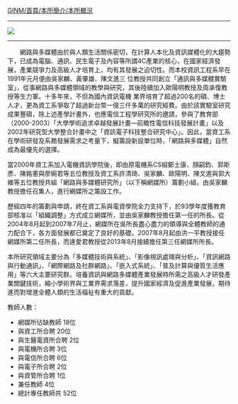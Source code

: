 [GINM/首頁/本所簡介/本所概況](http://www.inm.ntu.edu.tw/intro/super_pages2.php?ID=intro1&Sn=1)

---

![](http://i.imgur.com/iiBiAjQ.png)

---

　　網路與多媒體由於與人類生活關係密切，在計算人本化及資訊媒體化的大趨勢下，已成為電腦、通訊、民生電子及內容等所謂4C產業的核心，在國家經濟發展，產業競爭力及高級人才培育上，均有其發展之迫切性。而本校資訊工程系早在1991年元月便由吳家麟、黃肇雄、陳文進三 位教授共同創立「通訊與多媒體實驗室」，從事網路與多媒體領域的教學與研究，其後陸續加入歐陽明教授及周承復教授等生力軍。十多年來，不但為國內資訊電機 業界培育了超過200名的碩、博士人才，更為資工系爭取了超過新台幣一億三仟多萬的研究經費。由於該實驗室研究成果豐碩，除上述產學計畫外，也應電信工程學研究所的邀請，參與了教育部（2000-2003）「大學學術追求卓越發展計畫—前瞻性電信科技發展計畫」以及2002年研究型大學整合計畫中之「資訊電子科技整合研究中心」。因此，當資工系在學術研發及系務發展需求之考量下，擬籌設新設單位時，「網路與多媒體」自然成為最優先的選擇。

當2000年資工系加入電機資訊學院後，即由原電機系CS組鄭士康、顏嗣鈞、郭斯彥、陳銘憲與廖婉君等五位教授及資工系許清琦、吳家麟、歐陽明、陳文進與郭大維等五位教授共組「網路與多媒體研究所」（以下稱網媒所）籌劃小組，由吳家麟教授擔任召集人，進行網媒所之籌設工作。

歷經四年的籌劃與申請，終在資工系與電資學院全力支持下，於93學年度獲教育部核准以「組織調整」方式成立網媒所，並由吳家麟教授擔任第一任的所長。從2004年8月起到2007年7月止，網媒所在吳所長盡心盡力的領導與全體教師的通力配合下，各方面發展都已奠定了良好的基礎。2007年8月起由洪一平教授接任網媒所第二任所長，而逄愛君教授從2013年8月接續擔任第三任網媒所所長。

本所研究領域主要分為「多媒體技術與系統」、「影像視訊處理與分析」、「資訊網路與行動通訊」、「網際網路及社群網路」、「嵌入式系統」、「普及計算與優質生活應用」等六大主要研究群。培養資訊與網路多媒體產業發展時所需之高級人才研發產業關鍵技術，縮小學術界與工業界需求落差，提升國家經濟及促進產業發展，期待進而對增進全體人類的生活福祉有重大的貢獻。


教師人數：
- 網媒所佔缺教師 18位
- 與資工所合聘 20位
- 與生醫電資所合聘  2位
- 與電機所合聘  3位
- 與電信所合聘  6位
- 與電子所合聘  2位
- 與資管所合聘 1位
- 兼任教師 4位
- 總計專任教師共 52位
